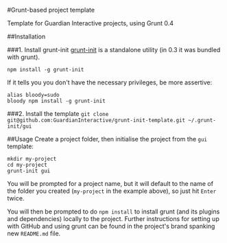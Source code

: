 #Grunt-based project template

Template for Guardian Interactive projects, using Grunt 0.4

##Installation

###1. Install grunt-init
[grunt-init](http://gruntjs.com/project-scaffolding) is a standalone utility (in 0.3 it was bundled with grunt).

`npm install -g grunt-init`

If it tells you you don't have the necessary privileges, be more assertive:

```shell
alias bloody=sudo
bloody npm install -g grunt-init
```

###2. Install the template
`git clone git@github.com:GuardianInteractive/grunt-init-template.git ~/.grunt-init/gui`


##Usage
Create a project folder, then initialise the project from the `gui` template:

```shell
mkdir my-project
cd my-project
grunt-init gui
```

You will be prompted for a project name, but it will default to the name of the folder you created (`my-project` in the example above), so just hit `Enter` twice.

You will then be prompted to do `npm install` to install grunt (and its plugins and dependencies) locally to the project. Further instructions for setting up with GitHub and using grunt can be found in the project's brand spanking new `README.md` file.